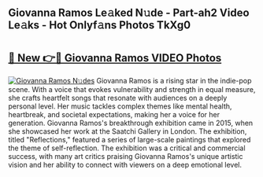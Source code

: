 ## Giovanna Ramos Le𝚊ked N𝚞de - Part-ah2 Video Le𝚊ks - Hot Onlyf𝚊ns Photos TkXg0

# <h2><a href="http://ac48696.deff.icu/?id=Giovanna+Ramos">🔗 New 👉🔴 Giovanna Ramos VIDEO Photos</a></h2>

[![Giovanna Ramos N𝚞des](https://i.imgur.com/rIISA9y.gif)](http://ac48696.deff.icu/?id=Giovanna+Ramos)
Giovanna Ramos is a rising star in the indie-pop scene. With a voice that evokes vulnerability and strength in equal measure, she crafts heartfelt songs that resonate with audiences on a deeply personal level. Her music tackles complex themes like mental health, heartbreak, and societal expectations, making her a voice for her generation. Giovanna Ramos's breakthrough exhibition came in 2015, when she showcased her work at the Saatchi Gallery in London. The exhibition, titled "Reflections," featured a series of large-scale paintings that explored the theme of self-reflection. The exhibition was a critical and commercial success, with many art critics praising Giovanna Ramos's unique artistic vision and her ability to connect with viewers on a deep emotional level.
